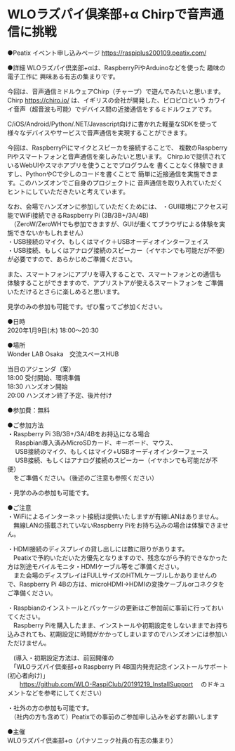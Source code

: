 # WLOラズパイ倶楽部+α Chirpで音声通信に挑戦

●Peatix イベント申し込みページ
https://raspiplus200109.peatix.com/

●詳細
WLOラズパイ倶楽部+αは、RaspberryPiやArduinoなどを使った 
趣味の電子工作に 興味ある有志の集まりです。

今回は、音声通信ミドルウェアChirp（チャープ）で遊んでみたいと思います。
Chirp https://chiro.io/ は、イギリスの会社が開発した、ピロピロという
カワイイ音声（超音波も可能）でデバイス間の近接通信をするミドルウェアです。<br>

C/iOS/Android/Python/.NET/Javascript向けに書かれた軽量なSDKを使って
様々なデバイスやサービスで音声通信を実現することができます。<br>

今回は、RaspberryPiにマイクとスピーカを接続することで、
複数のRaspberry Piやスマートフォンと音声通信を楽しみたいと思います。
Chirp.ioで提供されているWebUIやスマホアプリを使うことでプログラムを
書くことなく体験できますし、PythonやCで少しのコードを書くことで
簡単に近接通信を実施できます。このハンズオンでご自身のプロジェクトに
音声通信を取り入れていただくヒントにしていただきたいと考えています。

なお、会場でハンズオンに参加していただくためには、
・GUI環境にアクセス可能でWiFi接続できるRaspberry Pi (3B/3B+/3A/4B)<br>
　（ZeroW/ZeroWHでも参加できますが、GUIが重くてブラウザによる体験を実施できないかもしれません）<br>
・USB接続のマイク、もしくはマイク＋USBオーディオインターフェイス<br>
・USB接続、もしくはアナログ接続のスピーカー（イヤホンでも可能だが不便）<br>
が必要ですので、あらかじめご準備ください。<br>

また、スマートフォンにアプリを導入することで、スマートフォンとの通信も
体験することができますので、アプリストアが使えるスマートフォンを
ご準備いただけるとさらに楽しめると思います。<br>

見学のみの参加も可能です。ぜひ奮ってご参加ください。<br>

●日時<br>
2020年1月9日(木) 18:00～20:30<br>

●場所<br>
Wonder LAB Osaka　交流スペースHUB<br>

当日のアジェンダ（案）　<br>
18:00 受付開始、環境準備<br>
18:30 ハンズオン開始<br>
20:00 ハンズオン終了予定、後片付け<br>

●参加費：無料<br>

●ご参加方法<br>
・Raspberry Pi 3B/3B+/3A/4Bをお持込になる場合<br>
　 Raspbian導入済みMicroSDカード、キーボード、マウス、<br>
　 USB接続のマイク、もしくはマイク+USBオーディオインターフェース<br>
　 USB接続、もしくはアナログ接続のスピーカー（イヤホンでも可能だが不便）<br>
　をご準備ください。（後述のご注意も参照ください）<br>

・見学のみの参加も可能です。<br>

●ご注意<br>
・WiFiによるインターネット接続は提供いたしますが有線LANはありません。<br>
　無線LANの搭載されていないRaspberry Piをお持ち込みの場合は体験できません。<br>

・HDMI接続のディスプレイの貸し出しには数に限りがあります。<br>
　Peatixで予約いただいた方優先となりますので、残念ながら予約できなかった方は別途モバイルモニタ・HDMIケーブル等をご準備ください。<br>
　また会場のディスプレイはFULLサイズのHTMLケーブルしかありませんので、Raspberry Pi 4Bの方は、microHDMI→HDMIの変換ケーブルorコネクタをご準備ください。

・Raspbianのインストールとパッケージの更新はご参加前に事前に行っておいてください。<br>
　Raspberry Piを購入したまま、インストールや初期設定をしないままでお持ち込みされても、初期設定に時間がかかってしまいますのでハンズオンには参加いただけません。

　(導入・初期設定方法は、前回開催の<br>
 　「WLOラズパイ倶楽部+α Raspberry Pi 4B国内発売記念インストールサポート(初心者向け)」<br>
　　https://github.com/WLO-RaspiClub/20191219_InstallSupport
 　のドキュメントなどを参考にしてください）

・社外の方の参加も可能です。<br>
　（社内の方も含めて）Peatixでの事前のご参加申し込みを必ずお願いします<br>

●主催<br>
WLOラズパイ倶楽部+α（パナソニック社員の有志の集まり）<br>
